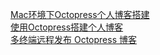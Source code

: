 [Mac环境下Octopress个人博客搭建](http://www.cnblogs.com/sawyerzhu/p/3710374.html)  
[使用Octopress搭建个人博客](http://sonnewilling.com/blog/2013/11/14/shi-yong-octopressda-jian-ge-ren-bo-ke/)  
[多终端远程发布 Octopress 博客](http://opoo.org/octopress-remote-blogging/)
